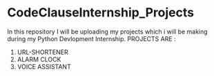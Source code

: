 # CodeClauseInternship_Projects

In this repository I will be uploading my projects which i will be making during my Python Devlopment Internship.
PROJECTS ARE : 
  1. URL-SHORTENER
  2. ALARM CLOCK
  3. VOICE ASSISTANT
